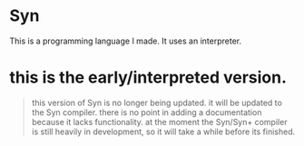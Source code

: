 # Syn
This is a programming language I made. It uses an interpreter.
# this is the early/interpreted version.
> this version of Syn is no longer being updated. it will be updated to the Syn compiler.
> there is no point in adding a documentation because it lacks functionality.
> at the moment the Syn/Syn+ compiler is still heavily in development, so it will take a while before its finished.
